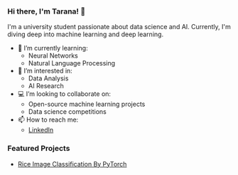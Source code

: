 ### Hi there, I'm Tarana! 👋

I'm a university student passionate about data science and AI. Currently, I'm diving deep into machine learning and deep learning.

- 🌱 I’m currently learning: 
  - Neural Networks
  - Natural Language Processing
- 👀 I’m interested in: 
  - Data Analysis
  - AI Research
- 💻 I’m looking to collaborate on:
  - Open-source machine learning projects
  - Data science competitions
- 📫 How to reach me: 
  - [LinkedIn](https://www.linkedin.com/in/tarana-karimova/)

### Featured Projects
- [Rice Image Classification By PyTorch](https://github.com/yourusername/Rice-Image-Classification-By-Pytorch)

<!---
KarimovaTarana/KarimovaTarana is a ✨ special ✨ repository because its `README.md` (this file) appears on your GitHub profile.
You can click the Preview link to take a look at your changes.
--->
